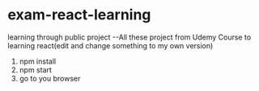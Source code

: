 # exam-react-learning
learning through public project
--All these project from Udemy Course to learning react(edit and change something to my own version)
  1) npm install
  2) npm start
  3) go to you browser
